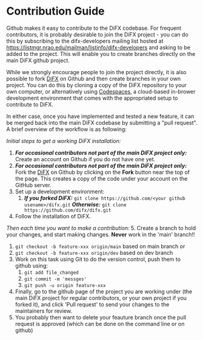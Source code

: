 # Contribution Guide

Github makes it easy to contribute to the DiFX codebase. For frequent contributors, it is probably desirable to join the DiFX project - you can do this by subscribing to the difx-developers mailing list hosted at https://listmgr.nrao.edu/mailman/listinfo/difx-developers and asking to be added to the project. This will enable you to create branches directly on the main DiFX github project.

While we strongly encourage people to join the project directly, it is also possible to fork [DiFX](https://github.com/difx/difx) on Github and then create branches in your own project.  You can do this by cloning a copy of the DiFX repository to your own computer, or alternatively using [Codespaces](https://docs.github.com/codespaces), a cloud-based in-brower development environment that comes with the appropriated setup to contribute to DiFX.

In either case, once you have implemented and tested a new feature, it can be merged back into the main DiFX codebase by submitting a "pull request".  A brief overview of the workflow is as following:

_Initial steps to get a working DiFX installation:_
1. ***For occasional contributors not part of the main DiFX project only:*** Create an account on Github if you do not have one yet.
2. ***For occasional contributors not part of the main DiFX project only:***  Fork the [DiFX](https://github.com/difx/difx) on Github by clicking on the **Fork** button near the top of the page. This creates a copy of the code under your account on the GitHub server.
3. Set up a development environment:
   1. ***If you forked DiFX:*** `git clone https://github.com/<your github usename>/difx.git` ***Otherwise:*** `git clone https://github.com/difx/difx.git`
4. Follow the installation of DiFX.

_Then each time you want to make a contribution:_
5. Create a branch to hold your changes, and start making changes. **Never** work in the 'main' branch!!
   1. `git checkout -b feature-xxx origin/main` based on main branch or
   2. `git checkout -b feature-xxx origin/dev` based on dev branch
6. Work on this task using Git to do the version control, push them to github using:
   1. `git add file_changed`
   2. `git commit -m 'messges'`
   3. `git push -u origin feature-xxx`
7. Finally, go to the github page of the project you are working under (the main DiFX project for regular contributors, or your own project if you forked it), and click 'Pull request' to send your changes to the maintainers for review.
8. You probably then want to delete your feauture branch once the pull request is approved (which can be done on the command line or on github)
